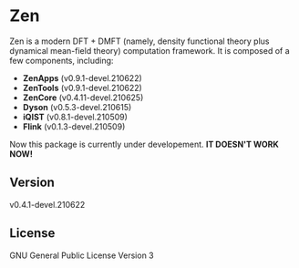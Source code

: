 # Zen

Zen is a modern DFT + DMFT (namely, density functional theory plus dynamical mean-field theory) computation framework. It is composed of a few components, including:

* **ZenApps** (v0.9.1-devel.210622)
* **ZenTools** (v0.9.1-devel.210622)
* **ZenCore** (v0.4.11-devel.210625)
* **Dyson** (v0.5.3-devel.210615)
* **iQIST** (v0.8.1-devel.210509)
* **Flink** (v0.1.3-devel.210509)

Now this package is currently under developement. **IT DOESN'T WORK NOW!**

## Version

v0.4.1-devel.210622

## License

GNU General Public License Version 3
